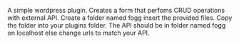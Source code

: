 A simple wordpress plugin.
Creates a form that perfoms CRUD operations with external API. 
Create a folder named fogg insert the provided files. 
Copy the folder into your plugins folder.
The API should be in folder named fogg on localhost else change urls to match your API.
